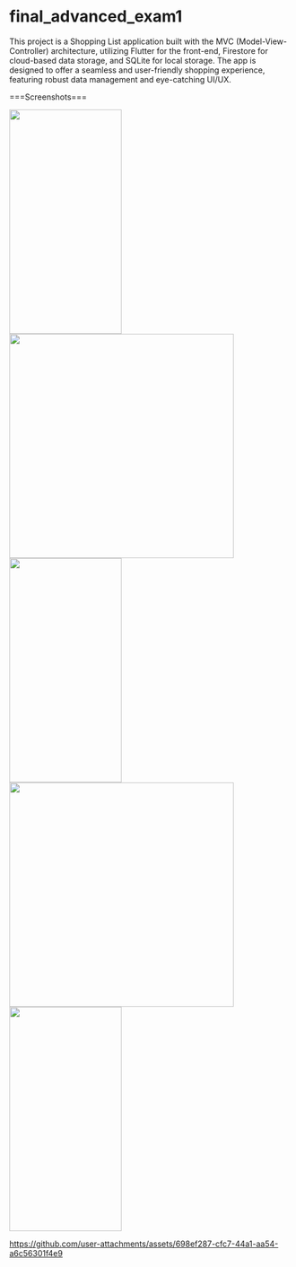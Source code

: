 # final_advanced_exam1
This project is a Shopping List application built with the MVC (Model-View-Controller) architecture, utilizing Flutter for the front-end, Firestore for cloud-based data storage, and SQLite for local storage. The app is designed to offer a seamless and user-friendly shopping experience, featuring robust data management and eye-catching UI/UX.

===Screenshots===
<p>
  <img src="https://github.com/user-attachments/assets/c0bfbc2d-1e5b-4007-837d-03ccda0502cb" height="400px" width="200px"/>
  <img src="https://github.com/user-attachments/assets/38274411-f548-446b-a95e-1e7b56de04f2" height="400px" widht="200px"/>
  <img src="https://github.com/user-attachments/assets/55b50211-0ed5-461b-8717-4cabff6b0adb" height="400px" width="200px"/>
  <img src="https://github.com/user-attachments/assets/cf5dafc7-4286-490c-b389-ccdc76d03343" height="400px" widht="200px"/>
  <img src="https://github.com/user-attachments/assets/79b2c0d6-eca6-4416-ab6c-290b2fe493da" height="400px" width="200px"/>

  https://github.com/user-attachments/assets/698ef287-cfc7-44a1-aa54-a6c56301f4e9

</p>
